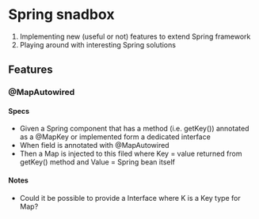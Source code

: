 # Spring snadbox
1. Implementing new (useful or not) features to extend Spring framework
2. Playing around with interesting Spring solutions

## Features
### @MapAutowired
#### Specs
- Given a Spring component that has a method (i.e. getKey()) annotated as a @MapKey or implemented form a dedicated interface
- When field is annotated with @MapAutowired
- Then a Map is injected to this filed where Key = value returned from getKey() method and Value = Spring bean itself
#### Notes
- Could it be possible to provide a Interface<K> where K is a Key type for Map?
